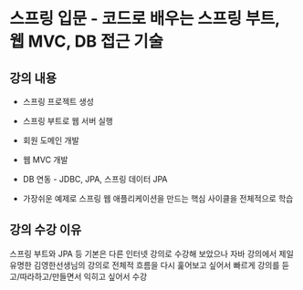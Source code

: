 # 스프링 입문 - 코드로 배우는 스프링 부트, 웹 MVC, DB 접근 기술

## 강의 내용
+ 스프링 프로젝트 생성
+ 스프링 부트로 웹 서버 실행
+ 회원 도메인 개발
+ 웹 MVC 개발
+ DB 연동 - JDBC, JPA, 스프링 데이터 JPA

+ 가장쉬운 예제로 스프링 웹 애플리케이션을 만드는 핵심 사이클을 전체적으로 학습
  
## 강의 수강 이유
스프링 부트와 JPA 등 기본은 다른 인터넷 강의로 수강해 보았으나 
자바 강의에서 제일 유명한 김영한선생님의 강의로 전체적 흐름을 다시 훑어보고 싶어서 
빠르게 강의를 듣고/따라하고/만들면서 익히고 싶어서 수강

